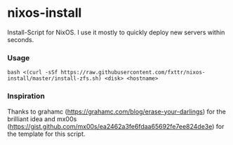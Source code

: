 # nixos-install
Install-Script for NixOS. I use it mostly to quickly deploy new servers within seconds.

### Usage
```
bash <(curl -sSf https://raw.githubusercontent.com/fxttr/nixos-install/master/install-zfs.sh) <disk> <hostname>
```

### Inspiration
Thanks to grahamc (https://grahamc.com/blog/erase-your-darlings) for the brilliant idea and mx00s (https://gist.github.com/mx00s/ea2462a3fe6fdaa65692fe7ee824de3e) for the template for this script.
